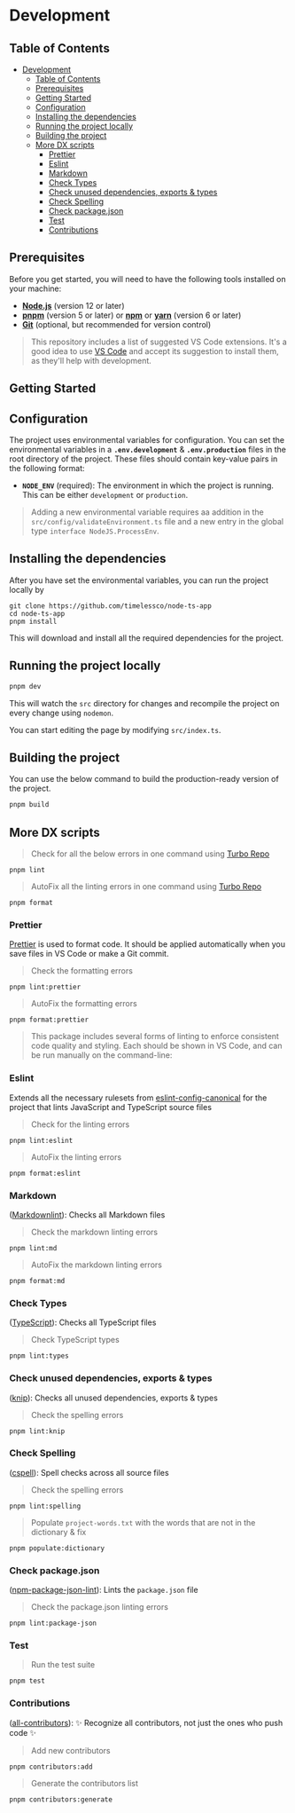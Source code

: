# Development

## Table of Contents

- [Development](#development)
  - [Table of Contents](#table-of-contents)
  - [Prerequisites](#prerequisites)
  - [Getting Started](#getting-started)
  - [Configuration](#configuration)
  - [Installing the dependencies](#installing-the-dependencies)
  - [Running the project locally](#running-the-project-locally)
  - [Building the project](#building-the-project)
  - [More DX scripts](#more-dx-scripts)
    - [Prettier](#prettier)
    - [Eslint](#eslint)
    - [Markdown](#markdown)
    - [Check Types](#check-types)
    - [Check unused dependencies, exports \& types](#check-unused-dependencies-exports--types)
    - [Check Spelling](#check-spelling)
    - [Check package.json](#check-packagejson)
    - [Test](#test)
    - [Contributions](#contributions)

## Prerequisites

Before you get started, you will need to have the following tools installed on
your machine:

- **[Node.js][1]** (version 12 or later)
- **[pnpm][2]** (version 5 or later) or **[npm][3]** or **[yarn][4]** (version 6
  or later)
- **[Git][5]** (optional, but recommended for version control)

> This repository includes a list of suggested VS Code extensions. It's a good
> idea to use [VS Code][6] and accept its suggestion to install them, as they'll
> help with development.

## Getting Started

## Configuration

The project uses environmental variables for configuration. You can set the
environmental variables in a **`.env.development`** & **`.env.production`**
files in the root directory of the project. These files should contain key-value
pairs in the following format:

- **`NODE_ENV`** (required): The environment in which the project is running.
  This can be either `development` or `production`.

> Adding a new environmental variable requires aa addition in the
> `src/config/validateEnvironment.ts` file and a new entry in the global type
> `interface NodeJS.ProcessEnv`.

## Installing the dependencies

After you have set the environmental variables, you can run the project locally
by

```shell
git clone https://github.com/timelessco/node-ts-app
cd node-ts-app
pnpm install
```

This will download and install all the required dependencies for the project.

## Running the project locally

```bash
pnpm dev
```

This will watch the `src` directory for changes and recompile the project on
every change using `nodemon`.

You can start editing the page by modifying `src/index.ts`.

## Building the project

You can use the below command to build the production-ready version of the
project.

```bash
pnpm build
```

## More DX scripts

> Check for all the below errors in one command using [Turbo Repo][7]

`pnpm lint`

> AutoFix all the linting errors in one command using [Turbo Repo][7]

`pnpm format`

### Prettier

[Prettier][8] is used to format code. It should be applied automatically when
you save files in VS Code or make a Git commit.

> Check the formatting errors

`pnpm lint:prettier`

> AutoFix the formatting errors

`pnpm format:prettier`

> This package includes several forms of linting to enforce consistent code
> quality and styling. Each should be shown in VS Code, and can be run manually
> on the command-line:

### Eslint

Extends all the necessary rulesets from [eslint-config-canonical][9] for the
project that lints JavaScript and TypeScript source files

> Check for the linting errors

`pnpm lint:eslint`

> AutoFix the linting errors

`pnpm format:eslint`

### Markdown

([Markdownlint][10]): Checks all Markdown files

> Check the markdown linting errors

`pnpm lint:md`

> AutoFix the markdown linting errors

`pnpm format:md`

### Check Types

([TypeScript][11]): Checks all TypeScript files

> Check TypeScript types

`pnpm lint:types`

### Check unused dependencies, exports & types

([knip][12]): Checks all unused dependencies, exports & types

> Check the spelling errors

`pnpm lint:knip`

### Check Spelling

([cspell][13]): Spell checks across all source files

> Check the spelling errors

`pnpm lint:spelling`

> Populate `project-words.txt` with the words that are not in the dictionary &
> fix

`pnpm populate:dictionary`

### Check package.json

([npm-package-json-lint][14]): Lints the `package.json` file

> Check the package.json linting errors

`pnpm lint:package-json`

### Test

> Run the test suite

`pnpm test`

### Contributions

([all-contributors][15]): ✨ Recognize all contributors, not just the ones who
push code ✨

> Add new contributors

`pnpm contributors:add`

> Generate the contributors list

`pnpm contributors:generate`

[1]: https://nodejs.org/en/
[2]: https://pnpm.io/
[3]: https://www.npmjs.com/
[4]: https://yarnpkg.com/
[5]: https://git-scm.com/
[6]: https://code.visualstudio.com
[7]: https://turbo.build/repo
[8]: https://prettier.io
[9]: https://github.com/gajus/eslint-config-canonical
[10]: https://github.com/DavidAnson/markdownlint
[11]: https://www.typescriptlang.org/
[12]: https://github.com/webpro/knip
[13]: https://cspell.org
[14]: https://npmpackagejsonlint.org/
[15]: https://github.com/all-contributors/all-contributors
